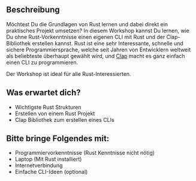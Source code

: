 ## Beschreibung

Möchtest Du die Grundlagen von Rust lernen und dabei direkt ein praktisches Projekt umsetzen?
In diesem Workshop kannst Du lernen, wie Du ohne Rust-Vorkenntnisse einen eigenen CLI mit Rust und der Clap-Bibliothek erstellen kannst.
Rust ist eine sehr Interessante, schnelle und sichere Programmiersprache, welche seit Jahren von Entwicklern weltweit als beliebteste überhaupt gewählt wird, und [Clap](https://docs.rs/clap/latest/clap/) macht es ganz einfach einen CLI zu programmieren.

Der Workshop ist ideal für alle Rust-Interessierten.

## Was erwartet dich?

- Wichtigste Rust Strukturen
- Erstellen von einem Rust Projekt
- Clap Bibliothek zum erstellen eines CLIs

## Bitte bringe Folgendes mit:

- Programmiervorkenntnisse (Rust Kenntnisse nicht nötig)
- Laptop (Mit Rust installiert)
- Internetverbindung
- Einfache CLI-Ideen (optional)
